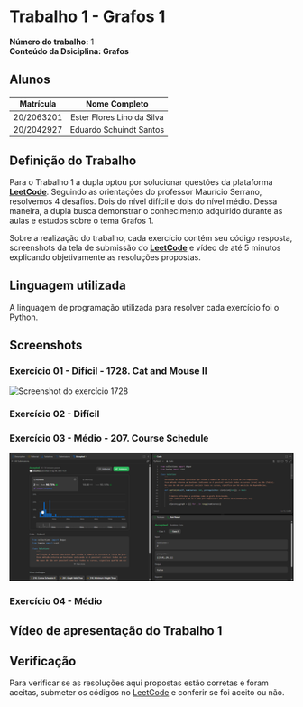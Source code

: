 # Trabalho 1 - Grafos 1

**Número do trabalho:** 1 <br>
**Conteúdo da Dsiciplina: Grafos**

## Alunos

| Matrícula |        Nome Completo       |
|:---------:|:-------------:|
| 20/2063201 | Ester Flores Lino da Silva |
| 20/2042927 | Eduardo Schuindt Santos    |

## Definição do Trabalho

Para o Trabalho 1 a dupla optou por solucionar questões da plataforma **[LeetCode](https://leetcode.com/)**. Seguindo as orientações do professor Maurício Serrano, resolvemos 4 desafios. Dois do nível difícil e dois do nível médio. Dessa maneira, a dupla busca demonstrar o conhecimento adquirido durante as aulas e estudos sobre o tema Grafos 1.

Sobre a realização do trabalho, cada exercício contém seu código resposta, screenshots da tela de submissão do **[LeetCode](https://leetcode.com/)** e vídeo de até 5 minutos explicando objetivamente as resoluções propostas.

## Linguagem utilizada

A linguagem de programação utilizada para resolver cada exercício foi o Python.

## Screenshots

### Exercício 01 - Difícil - 1728. Cat and Mouse II

![Screenshot do exercício 1728](assets)

### Exercício 02 - Difícil

### Exercício 03 - Médio - 207. Course Schedule

![Screenshot do exercício 207](assets/207_screenshot.png)

### Exercício 04 - Médio

## Vídeo de apresentação do Trabalho 1

## Verificação

Para verificar se as resoluções aqui propostas estão corretas e foram aceitas, submeter os códigos no [LeetCode](https://leetcode.com/) e conferir se foi aceito ou não.
